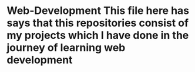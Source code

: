 # Web-Development This file here has says that this repositories consist of my projects which I have done in the journey of learning web development
